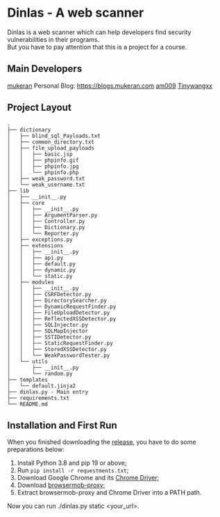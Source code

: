 # Dinlas - A web scanner

Dinlas is a web scanner which can help developers find security vulnerabilities in their programs.  
But you have to pay attention that this is a project for a course.

## Main Developers

[mukeran](https://github.com/mukeran) Personal Blog: https://blogs.mukeran.com 
[am009](https://github.com/am009) 
[Tinywangxx](https://github.com/tinywangxx)

## Project Layout

```
.
├── dictionary
│   ├── blind_sql_Payloads.txt
│   ├── common_directory.txt
│   ├── file_upload_payloads
│   │   ├── basic.jsp
│   │   ├── phpinfo.gif
│   │   ├── phpinfo.jpg
│   │   └── phpinfo.php
│   ├── weak_password.txt
│   └── weak_username.txt
├── lib
│   ├── __init__.py
│   ├── core
│   │   ├── __init__.py
│   │   ├── ArgumentParser.py
│   │   ├── Controller.py
│   │   ├── Dictionary.py
│   │   └── Reporter.py
│   ├── exceptions.py
│   ├── extensions
│   │   ├── __init__.py
│   │   ├── api.py
│   │   ├── default.py
│   │   ├── dynamic.py
│   │   └── static.py
│   ├── modules
│   │   ├── __init__.py
│   │   ├── CSRFDetector.py
│   │   ├── DirectorySearcher.py
│   │   ├── DynamicRequestFinder.py
│   │   ├── FileUploadDetector.py
│   │   ├── ReflectedXSSDetector.py
│   │   ├── SQLInjector.py
│   │   ├── SQLMapInjector
│   │   ├── SSTIDetector.py
│   │   ├── StaticRequestFinder.py
│   │   ├── StoredXSSDetector.py
│   │   └── WeakPasswordTester.py
│   └── utils
│       ├── __init__.py
│       └── random.py
├── templates
│   └── default.jinja2
├── dinlas.py - Main entry
├── requirements.txt
└── README.md
```

## Installation and First Run

When you finished downloading the [release](), you have to do some preparations below:

1. Install Python 3.8 and pip 19 or above;
2. Run `pip install -r requestments.txt`;
3. Download Google Chrome and its [Chrome Driver](https://chromedriver.chromium.org/);
4. Download [browsermob-proxy](https://github.com/lightbody/browsermob-proxy);
5. Extract browsermob-proxy and Chrome Driver into a PATH path.

Now you can run ./dinlas.py static \<your_url\>.

